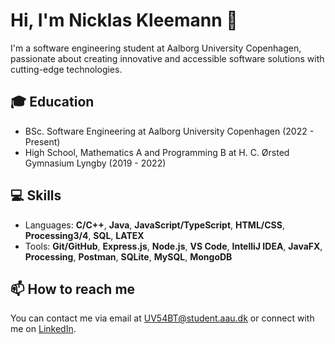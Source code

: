 # Hi, I'm Nicklas Kleemann 👋

I'm a software engineering student at Aalborg University Copenhagen, passionate about creating innovative and accessible software solutions with cutting-edge technologies. 

## 🎓 Education

- BSc. Software Engineering at Aalborg University Copenhagen (2022 - Present)
- High School, Mathematics A and Programming B at H. C. Ørsted Gymnasium Lyngby (2019 - 2022)

## 💻 Skills

- Languages: **C/C++**, **Java**, **JavaScript/TypeScript**, **HTML/CSS**, **Processing3/4**, **SQL**, **LATEX**
- Tools: **Git/GitHub**, **Express.js**, **Node.js**, **VS Code**, **IntelliJ IDEA**, **JavaFX**, **Processing**, **Postman**, **SQLite**, **MySQL**,
**MongoDB**

## 📫 How to reach me

You can contact me via email at UV54BT@student.aau.dk or connect with me on [LinkedIn](https://www.linkedin.com/in/nicklasvistoftkleemann/).

